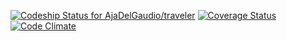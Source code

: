 [ ![Codeship Status for AjaDelGaudio/traveler](https://codeship.com/projects/e18fe9b0-4455-0133-56fb-42f127a1e42f/status?branch=master)](https://codeship.com/projects/104365)
[![Coverage Status](https://coveralls.io/repos/AjaDelGaudio/traveler/badge.svg?branch=master&service=github)](https://coveralls.io/github/AjaDelGaudio/traveler?branch=master)
[![Code Climate](https://codeclimate.com/github/AjaDelGaudio/traveler/badges/gpa.svg)](https://codeclimate.com/github/AjaDelGaudio/traveler)

